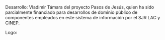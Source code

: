 
Desarrollo: Vladimir Támara del proyecto Pasos de Jesús, quien ha
  sido parcialmente financiado para desarrollos de dominio público de 
  componentes empleados en este sistema de información por el SJR LAC y CINEP.

Logo: 
